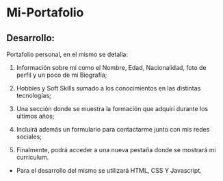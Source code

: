 # Mi-Portafolio

## Desarrollo:

Portafolio personal, en el mismo se detalla:

1. Información sobre mí como el Nombre, Edad, Nacionalidad, foto de perfil y un poco de mi Biografía;

2. Hobbies y Soft Skills sumado a los conocimientos en las distintas tecnologías;

3. Una sección donde se muestra la formación que adquirí durante los ultimos años;

4. Incluirá además un formulario para contactarme junto con mis redes sociales;

5. Finalmente, podrá acceder a una nueva pestaña donde se mostrará mi curriculum.


- Para el desarrollo del mismo se utilizará HTML, CSS Y Javascript.
